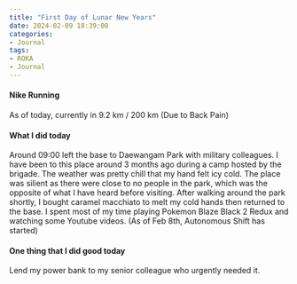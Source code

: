 ```yaml
---
title: "First Day of Lunar New Years"
date: 2024-02-09 18:39:00
categories:
- Journal
tags:
- ROKA
- Journal
---
```


#### Nike Running
As of today, currently in 9.2 km / 200 km (Due to Back Pain)

#### What I did today
Around 09:00 left the base to Daewangam Park with military colleagues. I have been to this place around 3 months ago during a camp hosted by the brigade. The weather was pretty chill that my hand felt icy cold. The place was silient as there were close to no people in the park, which was the opposite of what I have heard before visiting. After walking around the park shortly, I bought caramel macchiato to melt my cold hands then returned to the base. I spent most of my time playing Pokemon Blaze Black 2 Redux and watching some Youtube videos.
(As of Feb 8th, Autonomous Shift has started)

#### One thing that I did good today
Lend my power bank to my senior colleague who urgently needed it.